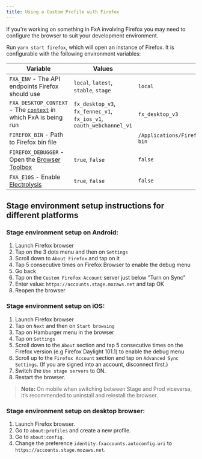 ```yaml
---
title: Using a Custom Profile with Firefox
---
```


If you're working on something in FxA involving Firefox you may need to configure the browser to suit your development environment.

Run `yarn start firefox`, which will open an instance of Firefox. It is configurable with the following environment variables:

| Variable | Values | Default |
| ---- | --------------- | --- |
| `FXA_ENV` - The API endpoints Firefox should use | `local`, `latest`, `stable`, `stage` | `local` |
| `FXA_DESKTOP_CONTEXT` - The [`context`](https://github.com/mozilla/fxa/blob/main/packages/fxa-content-server/docs/query-params.md#context) in which FxA is being run | `fx_desktop_v3`, `fx_fennec_v1`, `fx_ios_v1`, `oauth_webchannel_v1` | `fx_desktop_v3` |
| `FIREFOX_BIN` - Path to Firefox bin file | | `/Applications/FirefoxNightly.app/Contents/MacOS/firefox-bin` |
| `FIREFOX_DEBUGGER` - Open the [Browser Toolbox](https://developer.mozilla.org/en-US/docs/Tools/Browser_Toolbox) | `true`, `false` | `false` |
| `FXA_E10S` - Enable [Electrolysis](https://wiki.mozilla.org/Electrolysis) | `true`, `false` | `false` |

## Stage environment setup instructions for different platforms

### Stage environment setup on Android:
1. Launch Firefox browser
2. Tap on the 3 dots menu and then on `Settings`
3. Scroll down to `About Firefox` and tap on it
4. Tap 5 consecutive times on Firefox Browser to enable the debug menu
5. Go back
6. Tap on the `Custom Firefox Account` server just below "Turn on Sync"
7. Enter value: `https://accounts.stage.mozaws.net` and tap OK
8. Reopen the browser

### Stage environment setup on iOS:
1. Launch Firefox browser
2. Tap on `Next` and then on `Start browsing`
3. Tap on Hamburger menu in the browser
4. Tap on `Settings`
5. Scroll down to the `About` section and tap 5 consecutive times on the Firefox version (e.g Firefox Daylight 101.1) to enable the debug menu
6. Scroll up to the `Firefox Account` section and tap on `Advanced Sync Settings`. (If you are signed into an account, disconnect first.)
7. Switch the `Use stage servers` to ON.
8. Restart the browser.

> **Note:** On mobile when switching between Stage and Prod viceversa, it’s recommended to uninstall and reinstall the browser.

### Stage environment setup on desktop browser:
1. Launch Firefox browser.
2. Go to `about:profiles` and create a new profile.
3. Go to `about:config`.
4. Change the preference `identity.fxaccounts.autoconfig.uri` to `https://accounts.stage.mozaws.net`.

